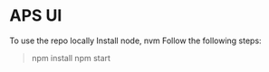 # APS UI

To use the repo locally
Install node, nvm
Follow the following steps:
>npm install
>npm start

